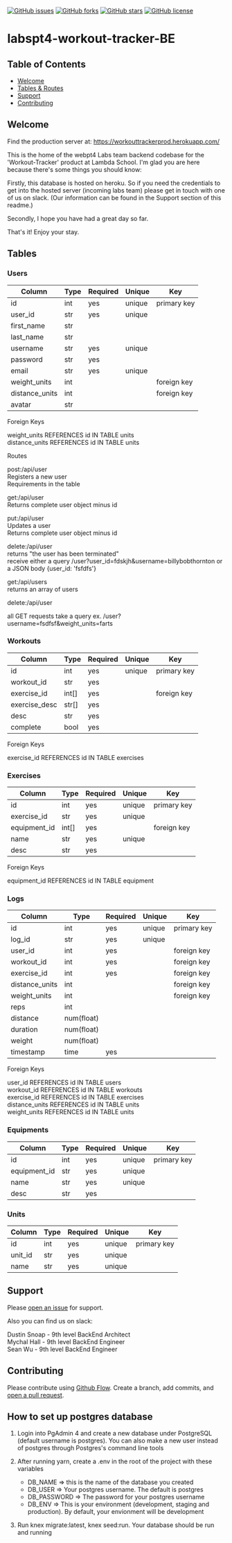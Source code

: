 [![GitHub issues](https://img.shields.io/github/issues/workout-tracktor/labspt4-workout-tracker-BE)](https://github.com/workout-tracktor/labspt4-workout-tracker-BE/issues)
[![GitHub forks](https://img.shields.io/github/forks/workout-tracktor/labspt4-workout-tracker-BE)](https://github.com/workout-tracktor/labspt4-workout-tracker-BE/network)
[![GitHub stars](https://img.shields.io/github/stars/workout-tracktor/labspt4-workout-tracker-BE)](https://github.com/workout-tracktor/labspt4-workout-tracker-BE/stargazers)
[![GitHub license](https://img.shields.io/github/license/workout-tracktor/labspt4-workout-tracker-BE)](https://github.com/workout-tracktor/labspt4-workout-tracker-BE)

# labspt4-workout-tracker-BE

## Table of Contents

- [Welcome](#welcome)
- [Tables & Routes](#tables)
- [Support](#support)
- [Contributing](#contributing)

## Welcome

Find the production server at: https://workouttrackerprod.herokuapp.com/

This is the home of the webpt4 Labs team backend codebase for the 'Workout-Tracker' product at Lambda School. I'm glad you are here because there's some things you should know:

Firstly, this database is hosted on heroku. So if you need the credentials to get into the hosted server (incoming labs team) please get in touch with one of us on slack. (Our information can be found in the Support section of this readme.)

Secondly, I hope you have had a great day so far.

That's it! Enjoy your stay.

## Tables

### Users
| Column        |     Type      |    Required   |   Unique      |     Key       | 
| ------------- | ------------- | ------------- | ------------- | ------------- |
|     id        |  int          |    yes        | unique        | primary key   |
|  user_id      |  str          |   yes         | unique        |               |
| first_name    | str           |               |               |               |
|  last_name    | str           |               |               |               |
|  username     | str           |    yes        | unique        |               |
|  password     | str           |    yes        |               |               |
|   email       | str           |    yes        | unique        |               |
| weight_units  | int           |               |               |foreign key    |
|distance_units | int           |               |               |foreign key    |
| avatar        | str           |               |               |               |

Foreign Keys

weight_units REFERENCES id IN TABLE units </br>
distance_units REFERENCES id IN TABLE units

Routes

post:/api/user </br>
Registers a new user </br>
Requirements in the table

get:/api/user </br>
Returns complete user object minus id

put:/api/user </br>
Updates a user </br>
Returns complete user object minus id

delete:/api/user </br>
returns "the user has been terminated" </br>
receive either a query /user?user_id=fdskjh&username=billybobthornton or a JSON body {user_id: 'fsfdfs'}

get:/api/users </br>
returns an array of users

delete:/api/user </br>


all GET requests take a query ex. /user?username=fsdfsf&weight_units=farts

### Workouts
| Column        |     Type      |    Required   |   Unique      |     Key       | 
| ------------- | ------------- | ------------- | ------------- | ------------- |
|     id        |  int          |    yes        | unique        | primary key   |
|workout_id     |  str          |   yes         |               |               |
|exercise_id    | int[]         |  yes          |               |foreign key    |
|exercise_desc  | str[]         |  yes          |               |               |
| desc          | str           |    yes        |               |               |
|  complete     | bool          |    yes        |               |               |

Foreign Keys

exercise_id REFERENCES id IN TABLE exercises

### Exercises
| Column        |     Type      |    Required   |   Unique      |     Key       | 
| ------------- | ------------- | ------------- | ------------- | ------------- |
|     id        |  int          |    yes        | unique        | primary key   |
|exercise_id    |  str          |   yes         | unique        |               |
|equipment_id   | int[]         | yes           |               |foreign key    |
|      name     | str           | yes           | unique        |               |
|  desc         | str           |    yes        |               |               |

Foreign Keys

equipment_id REFERENCES id IN TABLE equipment

### Logs 
| Column        |     Type      |    Required   |   Unique      |     Key       | 
| ------------- | ------------- | ------------- | ------------- | ------------- |
|     id        |  int          |    yes        | unique        | primary key   |
|  log_id       |  str          |   yes         | unique        |               |
| user_id       | int           |  yes          |               |foreign key    |
| workout_id    | int           |  yes          |               |foreign key    |
| exercise_id   | int           |    yes        |               |foreign key    |
|distance_units | int           |               |               |foreign key    |
|weight_units   | int           |               |               |foreign key    |
| reps          | int           |               |               |               |
|distance       | num(float)    |               |               |               |
|duration       | num(float)    |               |               |               |
|weight         | num(float)    |               |               |               |
| timestamp     | time          |  yes          |               |               |

Foreign Keys

user_id REFERENCES id IN TABLE users </br>
workout_id REFERENCES id IN TABLE workouts </br>
exercise_id REFERENCES id IN TABLE exercises </br>
distance_units REFERENCES id IN TABLE units </br>
weight_units REFERENCES id IN TABLE units

### Equipments
| Column        |     Type      |    Required   |   Unique      |     Key       | 
| ------------- | ------------- | ------------- | ------------- | ------------- |
|     id        |  int          |    yes        | unique        | primary key   |
|equipment_id   |  str          |   yes         | unique        |               |
|name           | str           |  yes          | unique        |               |
|desc           | str           |  yes          |               |               |

### Units
| Column        |     Type      |    Required   |   Unique      |     Key       | 
| ------------- | ------------- | ------------- | ------------- | ------------- |
|     id        |  int          |    yes        | unique        | primary key   |
| unit_id       |  str          |   yes         | unique        |               |
| name          | str           |  yes          | unique        |               |
                                                                                 

## Support

Please [open an issue](https://github.com/workout-tracktor/labspt4-workout-tracker-BE/issues/new) for support. 

Also you can find us on slack:

Dustin Snoap - 9th level BackEnd Architect </br>
Mychal Hall - 9th level BackEnd Engineer </br>
Sean Wu - 9th level BackEnd Engineer


## Contributing

Please contribute using [Github Flow](https://guides.github.com/introduction/flow/). Create a branch, add commits, and [open a pull request](https://github.com/workout-tracktor/labspt4-workout-tracker-BE/compare).

## How to set up postgres database

1. Login into PgAdmin 4 and create a new database under PostgreSQL (default username is postgres). You can also
make a new user instead of postgres through Postgres's command line tools

2. After running yarn, create a .env in the root of the project with these variables 

    * DB_NAME => this is the name of the database you created
    * DB_USER => Your postgres username. The default is postgres
    * DB_PASSWORD => The password for your postgres username
    * DB_ENV => This is your environment (development, staging and production). By default, your envionment will be development

3. Run knex migrate:latest, knex seed:run. Your database should be run and running
